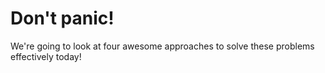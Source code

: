 # Don't panic!

We're going to look at four awesome approaches to solve these problems effectively today!
